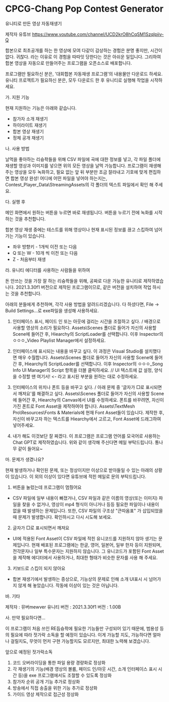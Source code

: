 # CPCG-Chang Pop Contest Generator
유니티로 만든 영상 자동재생기

제작자 유튜브
https://www.youtube.com/channel/UCD2krO8hCqSM1Szqlpiiv-Q

합본으로 최초공개를 하는 한 영상에 모여 다같이 감상하는 경험은 분명 좋지만, 시간이 없다. 귀찮다. 라는 이유로 이 경험을 따따잇 당한다는 것은 아쉬운 일입니다.
그리하여 합본 영상을 자동으로 만들어주는 프로그램을 오픈소스로 배포합니다.

프로그램만 필요하신 분은, '대회합본 자동재생 프로그램'의 내용물만 다운로드 하세요.
유니티 프로젝트가 필요하신 분은, 모두 다운로드 한 후 유니티로 실행해 작업을 시작하세요.



가. 지원 기능

현재 지원하는 기능은 아래와 같습니다.
- 참가자 소개 재생기
- 하이라이트 재생기
- 합본 영상 재생기
- 정체 공개 재생기


나. 사용 방법

날먹을 좋아하는 리슝좍들을 위해 CSV 파일에 곡에 대한 정보를 넣고, 각 파일 폴더에 재생할 영상과 이미지를 넣으면 위의 모든 영상을 날먹 가능합니다.
프로그램이 재생해주는 영상을 모두 녹화하고, 필요 없는 앞 뒤 부분만 조금 잘라내고 기호에 맞게 편집하면 합본 영상 완성!
어디에 어떤 파일을 넣어야 하는지는, Contest_Player_Data\StreamingAssets의 각 폴더의 텍스트 파일에서 확인 해 주세요.


다. 실행 후

메인 화면에서 원하는 버튼을 누르면 바로 재생됩니다.
버튼을 누르기 전에 녹화를 시작하는 것을 추천합니다.

합본 영상 재생 중에는 테스트를 위해 영상이나 현재 표시된 정보를 끊고 스킵하여 넘어가는 기능이 있습니다.
- 좌우 방향키 - 1개씩 이전 또는 다음
- Q 또는 W - 10개 씩 이전 또는 다음
- Z - 처음부터 재생


라. 유니티 에디터를 사용하는 사람들을 위하여

돈 안쓰는 것을 가장 잘 하는 리슝좍들을 위해, 공짜로 다운 가능한 유니티로 제작하였습니다.
2021.3.30f1 버전으로 제작된 프로그램이므로, 같은 버전을 설치하여 작업 하시는 것을 추천합니다.

아래의 분들에게 추천하며, 각각 사용 방법을 알려드리겠습니다.
다 하셨다면, File -> Build Settings...로 exe파일을 생성해 사용하세요.

1. 인터페이스 표시, 페이드 인 또는 아웃에 걸리는 시간을 조절하고 싶다. / 배경으로 사용할 영상의 소리가 필요하다.
Assets\Scenes 폴더로 들어가 자신의 사용할 Scene에 들어간 후, Hiearchy의 ScriptLoader를 선택합니다.
이후 Inspector의 ㅇㅇㅇ_Video Playlist Manager에서 설정하세요.
  
2. 인터페이스에 표시되는 내용을 바꾸고 싶다.
이 과정은 Visual Studio를 설치했다면 매우 수월합니다.
Assets\Scenes 폴더로 들어가 자신의 사용할 Scene에 들어간 후, Hiearchy의 ScriptLoader를 선택합니다.
이후 Inspector의 ㅇㅇㅇ_Song Info UI Manager의 Script 항목을 더블 클릭하세요.
// UI 텍스트에 값 설정, 양식을 수정할 땐 여기서! <- 라고 표시된 부분을 원하는 대로 수정하세요.
 
3. 인터페이스의 위치나 폰트 등을 바꾸고 싶다. / 아래 문제 중 '글자가 □로 표시되면서 깨져요'를 해결하고 싶다.
Assets\Scenes 폴더로 들어가 자신의 사용할 Scene에 들어간 후, Hiearchy의 Canvas에서 UI를 수정하세요.
폰트를 바꾸려면, 자신이 가진 폰트로 Font Asset을 제작하여야 합니다.
Assets\TextMesh Pro\Resources\Fonts & Materials에 현재 Font Asset들이 있습니다.
제작한 후, 자신이 바꾸고자 하는 텍스트를 Hiearchy에서 고르고, Font Asset에 드래그하여 넣어주세요.
    
4. 내가 해도 이것보단 잘 짜겠다.
이 프로그램은 프로그램 언어를 모국어로 사용하는 Chat GPT로 제작하였습니다.
위와 같이 생각해 주신다면 메일 부탁드립니다. 통나무 같이 들어요~


마. 문제가 생겼나요?

현재 발생하거나 확인된 문제, 또는 정상이지만 이상으로 받아들일 수 있는 아래의 상황이 있습니다.
이 외의 이상이 있다면 유튜브에 적힌 메일로 문의 부탁드립니다.

1. 버튼을 눌렀는데 프로그램이 멈췄어요
- CSV 파일에 일부 내용이 빠졌거나, CSV 파일과 같은 이름의 영상(또는 이미지) 파일을 찾을 수 없거나, 영상이 mp4 형식이 아니거나 등등
필요한 파일이나 내용이 없을 때 발생하는 문제입니다.
또한, CSV 파일의 구조상 "큰따옴표" 가 삽입되었을 때 문제가 발생합니다.
확인하시고 다시 시도해 보세요.
  
2. 글자가 □로 표시되면서 깨져요
- UI에 적용된 Font Asset이 CSV 파일에 적힌 유니코드를 지원하지 않아 생기는 문제입니다.
현재 배포된 프로그램에는 한글, 영어, 일본어, 일부 한자 등이 지원되며,
전각문자나 일부 특수문자는 지원하지 않습니다.
그 유니코드가 포함된 Font Asset을 제작해 에디터에서 사용하거나, 최대한 형태가 비슷한 문자를 사용 해 주세요.

3. 키보드로 스킵이 되지 않아요
- 합본 재생기에서 발생하는 증상으로, 기능상의 문제로 인해 소개 UI표시 시 넘어가지 않게 해 놓았습니다.
작동에 이상이 있는 것은 아닙니다.


바. 기타

제작자 : 뮤버mewver
유니티 버전 : 2021.3.30f1
버전 : 1.00B

   
사. 만약 필요하다면...

이 프로그램이 처음 쓰인 RE듬슝좍에 필요한 기능들만 구성되어 있기 때문에, 범용성 등의 필요에 따라 젓가락 소독을 할 예정이 있습니다.
이게 가능할 지도, 가능하다면 얼마나 걸릴지도, 무엇이 먼저 구현 가능할지도 모르지만, 최대한 노력해 보겠습니다.

앞으로 예정된 젓가락소독
1. 코드 오버라이딩을 통한 파일 용량 경량화로 정상화
2. 각 재생기의 기능(배경 영상의 볼륨, 페이드 인/아웃 시간, 소개 인터페이스 표시 시간 등)을 exe 프로그램에서도 조절할 수 있도록 정상화
3. 참가자 순위 공개 기능 추가로 정상화
4. 방송에서 직접 송출을 위한 기능 추가로 정상화
5. 가이드 영상 제작으로 접근성 정상화
